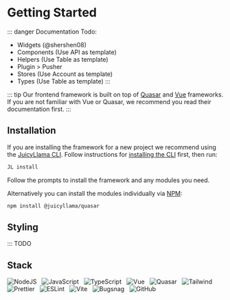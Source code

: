 # Getting Started

::: danger
Documentation Todo:
- Widgets (@shershen08)
- Components (Use API as template)
- Helpers (Use Table as template)
- Plugin > Pusher
- Stores (Use Account as template)
- Types (Use Table as template)
  :::

::: tip
Our frontend framework is built on top of [Quasar](https://quasar.dev) and [Vue](https://vuejs.org) frameworks. If you are not familiar with Vue or Quasar, we recommend you read their documentation first.
:::

## Installation

If you are installing the framework for a new project we recommend using the [JuicyLlama CLI](https://github.com/juicyllama-npm/cli). Follow instructions for [installing the CLI](/cli#installation) first, then run:

```bash
JL install
```

Follow the prompts to install the framework and any modules you need.

Alternatively you can install the modules individually via [NPM](https://www.npmjs.com/package/@juicyllama/quasar):

```bash
npm install @juicyllama/quasar
```

## Styling

::: TODO

## Stack

![NodeJS](https://img.shields.io/badge/node.js-6DA55F?style=for-the-badge&logo=node.js&logoColor=white)
&nbsp; ![JavaScript](https://img.shields.io/badge/javascript-%23323330.svg?style=for-the-badge&logo=javascript&logoColor=%23F7DF1E)
&nbsp; ![TypeScript](https://img.shields.io/badge/typescript-%23007ACC.svg?style=for-the-badge&logo=typescript&logoColor=white)
&nbsp; ![Vue](https://img.shields.io/badge/Vue.js-35495E?style=for-the-badge&logo=vuedotjs&logoColor=4FC08D)
&nbsp; ![Quasar](https://img.shields.io/badge/Quasar-1976D2?logo=quasar&logoColor=fff&style=for-the-badge)
&nbsp; ![Tailwind](https://img.shields.io/badge/Tailwind_CSS-38B2AC?style=for-the-badge&logo=tailwind-css&logoColor=white)
&nbsp; ![Prettier](https://img.shields.io/badge/Prettier-F7B93E?logo=prettier&logoColor=fff&style=for-the-badge)
&nbsp; ![ESLint](https://img.shields.io/badge/ESLint-4B32C3?logo=eslint&logoColor=fff&style=for-the-badge)
&nbsp; ![Vite](https://img.shields.io/badge/Vite-646CFF?logo=vite&logoColor=fff&style=for-the-badge)
&nbsp; ![Bugsnag](https://img.shields.io/badge/Bugsnag-4949E4?logo=bugsnag&logoColor=fff&style=for-the-badge)
&nbsp; ![GitHub](https://img.shields.io/badge/github-%23121011.svg?style=for-the-badge&logo=github&logoColor=white)
